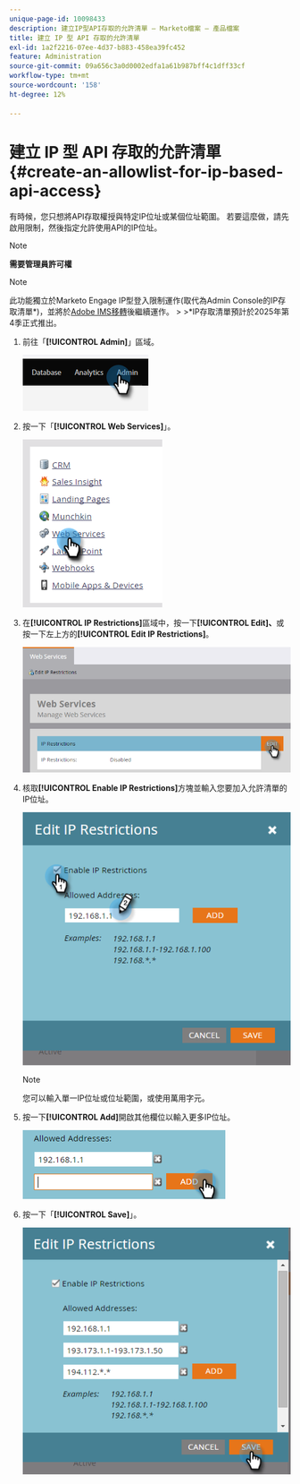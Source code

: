 ```yaml
---
unique-page-id: 10098433
description: 建立IP型API存取的允許清單 — Marketo檔案 — 產品檔案
title: 建立 IP 型 API 存取的允許清單
exl-id: 1a2f2216-07ee-4d37-b883-458ea39fc452
feature: Administration
source-git-commit: 09a656c3a0d0002edfa1a61b987bff4c1dff33cf
workflow-type: tm+mt
source-wordcount: '158'
ht-degree: 12%

---
```


# 建立 IP 型 API 存取的允許清單 {#create-an-allowlist-for-ip-based-api-access}

有時候，您只想將API存取權授與特定IP位址或某個位址範圍。 若要這麼做，請先啟用限制，然後指定允許使用API的IP位址。

>[!NOTE]
>
>**需要管理員許可權**

>[!NOTE]
>
>此功能獨立於Marketo Engage IP型登入限制運作(取代為Admin Console的IP存取清單*)，並將於[Adobe IMS移轉](/help/marketo/product-docs/administration/marketo-with-adobe-identity/adobe-identity-management-overview.md)後繼續運作。
>&#x200B;> 
>&#x200B;>&#42;IP存取清單預計於2025年第4季正式推出。

1. 前往「**[!UICONTROL Admin]**」區域。

   ![](assets/create-an-allowlist-for-ip-based-api-access-1.png)

1. 按一下「**[!UICONTROL Web Services]**」。

   ![](assets/create-an-allowlist-for-ip-based-api-access-2.png)

1. 在&#x200B;**[!UICONTROL IP Restrictions]**&#x200B;區域中，按一下&#x200B;**[!UICONTROL Edit]、**&#x200B;或按一下左上方的&#x200B;**[!UICONTROL Edit IP Restrictions]**。

   ![](assets/create-an-allowlist-for-ip-based-api-access-3.png)

1. 核取&#x200B;**[!UICONTROL Enable IP Restrictions]**&#x200B;方塊並輸入您要加入允許清單的IP位址。

   ![](assets/create-an-allowlist-for-ip-based-api-access-4.png)

   >[!NOTE]
   >
   >您可以輸入單一IP位址或位址範圍，或使用萬用字元。

1. 按一下&#x200B;**[!UICONTROL Add]**&#x200B;開啟其他欄位以輸入更多IP位址。

   ![](assets/create-an-allowlist-for-ip-based-api-access-5.png)

1. 按一下「**[!UICONTROL Save]**」。

   ![](assets/create-an-allowlist-for-ip-based-api-access-6.png)
